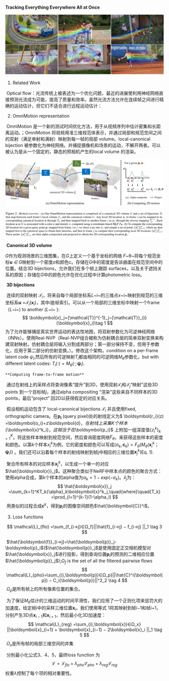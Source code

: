 **Tracking Everything Everywhere All at Once**

![image-20231017162604354](./image/image-20231017162604354.png)

1. Related Work

​	Optical flow：光流传统上被表述为一个优化问题，最近的进展使利用神经网络直接预测光流成为可能，提高了质量和效率。虽然光流方法允许在连续帧之间进行精确的运动估计，但它们不适合进行远程运动估计：	

2. OmniMotion representation

​	OmniMotion 是一个新的测试时间优化方法，用于从视频序列中估计密集和长距离运动。；OmniMotion 将视频用准三维规范体表示，并通过局部和规范空间之间的双射（满足单射和满射）映射到每一帧的局部 volume。local-canonical bijection 被参数化为神经网络。并捕捉摄像机和场景的运动，不解开两者。可以被认为是从一个固定的，静态的照相机产生的local volume 的渲染。

![image-20231017163013035](./image/image-20231017163013035.png)

![image-20231019132228545](./image/image-20231019132228545.png)

​	**Canonical 3D volume** 

​	*G*作为观测场景的三维图集，在*G*上定义一个基于坐标的网络  *F*~θ~将每个规范坐标**u** *∈* *G*映射到一个密度*σ*和颜色*c*。存储在*G*中的密度是告诉曲面在规范空间中的位置。结合3D bijections，允许我们在多个帧上跟踪 surfaces，以及关于遮挡关系的原因；存储在*G*中的颜色允许在优化过程中计算photometric loss。

​	**3D bijections** 

​	连续的双射映射 ${{\mathcal{T}}_i}$，将来自每个局部坐标系*L*~i~的三维点*x*~i~映射到规范的三维坐标系**u** =${{\mathcal{T}}_i}(\boldsymbol{x}_i)$，其中*i*是帧索引。可以从一个局部的三维坐标中映射一个frame （*L*~i~) to another (*L*~i~ ):
$$
\boldsymbol{x}_j={\mathcal{T}}^{-1}_j◦{\mathcal{T}}_{i}(\boldsymbol{x}_i)\tag 1
$$
​	为了允许能够捕捉真实世界运动的表达性地图，将双射参数化为可逆神经网络（INNs）。使用Real-NVP（Real-NVP组合被称为仿射耦合层的简单双射变换来构建双射映射。仿射耦合层将输入分割成两部分；第一部分保持不变，但用于参数化，应用于第二部分的仿射变换。）。修改这个架构，condition on a per-frame latent code $ψ_i$,然后所有的可逆映射$T_i$都由相同的可逆网络$M_θ$参数化，but with different latent codes: $T_i(·) = M_θ(·; \boldsymbol{ψ}_i)$.

 	**Computing frame-to-frame motion** 

​	通过在射线上的采样点将查询像素“提升”到3D，使用双射${{\mathcal{T}}_i}$和${{\mathcal{T}}_j}$“映射”这些3D points 到一个目标帧$j$，通过alpha compositing “渲染”这些来自不同样本的3D points，最后“project” 回2D以获得假定的对应关系。

​	假设相机运动包含了 local-canonical bijections  ${{\mathcal{T}}_i}$ 并且使用fixed, orthographic camera。在$\boldsymbol{p_i}$ (query pixel)处的射线定义为$ \boldsymbol{r_i}(z) =\boldsymbol{o_i}+z\boldsymbol{d}$，在射线上采集K个样本${\boldsymbol{x}^k_i}$，这相当于在$\boldsymbol{p_i}$ 上附加一组深度值${ \lbrace{z^k_i}\rbrace}^K_{k=1}$。将这些样本映射到规范空间，然后查询密度网络$F_θ$，来获得这些样本的密度和颜色。以第*k*个样本$x^k_i$为例，它的密度和颜色可以写成$(\sigma{_k},\boldsymbol{c}_k)=F_θ(M_θ(\boldsymbol{x}^k_i；\boldsymbol{ψ}_i))$ 。我们还可以沿着每个样本的射线映射到帧j中相应的三维位置$\boldsymbol{x}^k_j$(Eq. 1).

​	聚合所有样本的对应样本$\boldsymbol{x}^k_j$，以生成一个单一的对应$\hat{\boldsymbol{x}}_j$。这种聚合类似于NeRF中样本点的颜色的聚合方式：使用alpha合成，第k个样本的alpha值为$α_k = 1−exp(−σ_k)$。$\hat{x}_j$为：
$$
\hat{\boldsymbol{x}}_j =\sum_{k=1}^KT_k{\alpha}_k\boldsymbol{x}^k_j,\quad{where}\quad{T_k} =\prod_{l=1}^{k-1}(1-\alpha_l)
$$
​	用类似的过程合成$\boldsymbol{c}^k$，得到$\boldsymbol{p}_i$的图像空间颜色$\hat{\boldsymbol{C}}^i$。

3. Loss functions

$$
\mathcal{L}_{flo} =\sum_{f_{i→j}∈Ω_f}||\hat{f}_{i→j} − f_{i→j} ||_1 \tag 3
$$

​	$\hat{\boldsymbol{f}}_{i→j}=\hat{\boldsymbol{p}}_j-\boldsymbol{p}_i$($\hat{\boldsymbol{p}}_j$是使用固定正交相机模型对$\hat{\boldsymbol{x}}_j$进行投影，得到查询位置$\boldsymbol{p}_i$的预测的二维相应位置$\hat{\boldsymbol{p}}_j$);$Ω_f$ is the set of all the filtered pairwise flows
$$
\mathcal{L}_{pho}=\sum_{(i,\boldsymbol{p})∈Ω_p}||\hat{C}^i(\boldsymbol{p}) − C_i(\boldsymbol{p})||^2_2 \tag 4
$$
​	$Ω_p$是所有帧上的所有像素位置的集合。

​	为了保证$M_θ$估计的三维运动的时间平滑性，我们应用了一个正则化项来惩罚大的加速度。给定帧i中的采样三维位置$\boldsymbol{x}_i$，我们使用等式 1将其映射到帧i−1和帧i+1，分别产生3D点$\boldsymbol{x}_{i−1}$和$\boldsymbol{x}_{i+1}$，然后最小化3D加速度：
$$
\mathcal{L}_{reg} =\sum_{(i,\boldsymbol{x})∈Ω_x}
||\boldsymbol{x}_{i+1} + \boldsymbol{x}_{i−1} − 2\boldsymbol{x}_i
||_1 \tag 5
$$
​	$Ω_x$是所有帧的局部三维空间的并集

​	分别最小化公式3、4、5，最终loss function 为
$$
\mathcal{L} = \mathcal{L}_{flo} + λ_{pho}\mathcal{L}_{pho} + λ_{reg}\mathcal{L}_{reg}
$$
​	权重λ控制了每个项的相对重要性。
